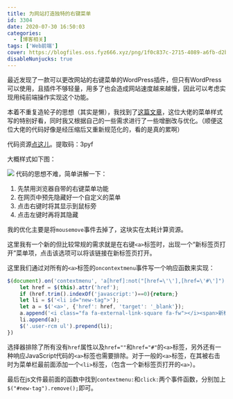 ```yaml
---
title: 为网站打造独特的右键菜单
id: 3304
date: 2020-07-30 16:50:03
categories:
  - [博客相关]
tags: ['Web前端']
cover: https://blogfiles.oss.fyz666.xyz/png/1f0c837c-2715-4089-a6fb-d2b817498572.png
disableNunjucks: true
---
```


最近发现了一款可以更改网站的右键菜单的WordPress插件，但只有WordPress可以使用，且插件不够轻量，用多了也会造成网站速度越来越慢，因此可以考虑实现用纯前端操作实现这个功能。

本着不重复造轮子的思想（其实是懒），我找到了[这篇文章](http://www.ixianzong.com/870.html)，这位大佬的菜单样式写的特别好看，同时我又根据自己的一些需求进行了一些增删改与优化。（顺便这位大佬的代码好像是经压缩后又重新规范化的，看的是真的累啊）


代码资源[点这儿](https://pan.baidu.com/s/1xG4hFufO7Os4LOm7M2ZRow)。提取码：3pyf


大概样式如下图：

![](https://blogfiles.oss.fyz666.xyz/png/1f0c837c-2715-4089-a6fb-d2b817498572.png)
代码的思想不难，简单讲解一下：


1. 先禁用浏览器自带的右键菜单功能
2. 在网页中预先隐藏好一个自定义的菜单
3. 点击右键时将其显示到鼠标旁
4. 点击左键时再将其隐藏

我的优化主要是将`mousemove`事件去掉了，这块实在太耗计算资源。


这里我有一个新的但比较常规的需求就是在右键`<a>`标签时，出现一个“新标签页打开”菜单项，点击该选项可以将该链接在新标签页打开。


这里我们通过对所有的`<a>`标签的`oncontextmenu`事件写一个响应函数来实现：

```js
$(document).on('contextmenu', 'a[href]:not("[href=\'\'],[href=\'#\']")', function(){
	let href = $(this).attr('href');
	if (href.trim().indexOf('javascript:')==0){return;}
	let li = $('<li id="new-tag">');
	let a = $('<a>', {'href': href, 'target': '_blank'});
	a.append('<i class="fa fa-external-link-square fa-fw"></i><span>新标签页打开</span>');
	li.append(a);
	$('.user-rcm ul').prepend(li);
})
```

选择器排除了所有没有`href`属性以及`href=""`和`href="#"`的`<a>`标签，另外还有一种响应JavaScript代码的`<a>`标签也需要排除。对于一般的`<a>`标签，在其被右击时为菜单栏最前面添加一个`<li>`标签，（包含一个新标签页打开的`<a>`）。


最后在js文件最前面的函数中找到`contextmenu:`和`click:`两个事件函数，分别加上`$("#new-tag").remove();`即可。


